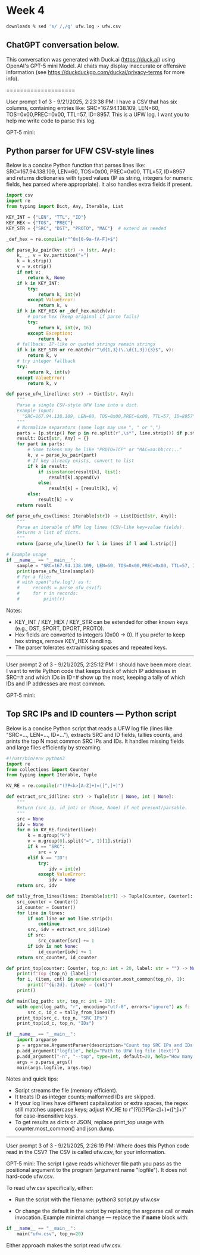 # Week 4






```bash
downloads % sed 's/ /,/g' ufw.log › ufw.csv
```

ChatGPT conversation below.
---
This conversation was generated with Duck.ai (https://duck.ai) using OpenAI's GPT-5 mini Model. AI chats may display inaccurate or offensive information (see https://duckduckgo.com/duckai/privacy-terms for more info).

====================

User prompt 1 of 3 - 9/21/2025, 2:23:38 PM:
I have a CSV that has six columns, containing entries like: SRC=167.94.138.109, LEN=60, TOS=0x00,PREC=0x00, TTL=57, ID=8957. This is a UFW log. I want you to help me write code to parse this log.

GPT-5 mini:
## Python parser for UFW CSV-style lines

Below is a concise Python function that parses lines like:
SRC=167.94.138.109, LEN=60, TOS=0x00, PREC=0x00, TTL=57, ID=8957
and returns dictionaries with typed values (IP as string, integers for numeric fields, hex parsed where appropriate). It also handles extra fields if present.

```python
import csv
import re
from typing import Dict, Any, Iterable, List

KEY_INT = {"LEN", "TTL", "ID"}
KEY_HEX = {"TOS", "PREC"}
KEY_STR = {"SRC", "DST", "PROTO", "MAC"}  # extend as needed

_def_hex = re.compile(r"^0x[0-9a-fA-F]+$")

def parse_kv_pair(kv: str) -> (str, Any):
    k, _, v = kv.partition("=")
    k = k.strip()
    v = v.strip()
    if not v:
        return k, None
    if k in KEY_INT:
        try:
            return k, int(v)
        except ValueError:
            return k, v
    if k in KEY_HEX or _def_hex.match(v):
        # parse hex (keep original if parse fails)
        try:
            return k, int(v, 16)
        except Exception:
            return k, v
    # fallback: IP-like or quoted strings remain strings
    if k in KEY_STR or re.match(r"^\d{1,3}(\.\d{1,3}){3}$", v):
        return k, v
    # try integer fallback
    try:
        return k, int(v)
    except ValueError:
        return k, v

def parse_ufw_line(line: str) -> Dict[str, Any]:
    """
    Parse a single CSV-style UFW line into a dict.
    Example input:
      "SRC=167.94.138.109, LEN=60, TOS=0x00,PREC=0x00, TTL=57, ID=8957"
    """
    # Normalize separators (some logs may use ", " or ",")
    parts = [p.strip() for p in re.split(r",\s*", line.strip()) if p.strip()]
    result: Dict[str, Any] = {}
    for part in parts:
        # Some tokens may be like "PROTO=TCP" or "MAC=aa:bb:cc:.."
        k, v = parse_kv_pair(part)
        # If key already exists, convert to list
        if k in result:
            if isinstance(result[k], list):
                result[k].append(v)
            else:
                result[k] = [result[k], v]
        else:
            result[k] = v
    return result

def parse_ufw_csv(lines: Iterable[str]) -> List[Dict[str, Any]]:
    """
    Parse an iterable of UFW log lines (CSV-like key=value fields).
    Returns a list of dicts.
    """
    return [parse_ufw_line(l) for l in lines if l and l.strip()]

# Example usage
if __name__ == "__main__":
    sample = "SRC=167.94.138.109, LEN=60, TOS=0x00,PREC=0x00, TTL=57, ID=8957"
    print(parse_ufw_line(sample))
    # For a file:
    # with open("ufw.log") as f:
    #     records = parse_ufw_csv(f)
    #     for r in records:
    #         print(r)
```

Notes:
- KEY_INT / KEY_HEX / KEY_STR can be extended for other known keys (e.g., DST, SPORT, DPORT, PROTO).
- Hex fields are converted to integers (0x00 → 0). If you prefer to keep hex strings, remove KEY_HEX handling.
- The parser tolerates extra/missing spaces and repeated keys.

--------------------

User prompt 2 of 3 - 9/21/2025, 2:25:12 PM:
I should have been more clear. I want to write Python code that keeps track of which IP addresses in SRC=# and which IDs in ID=# show up the most, keeping a tally of which IDs and IP addresses are most common.

GPT-5 mini:
## Top SRC IPs and ID counters — Python script

Below is a concise Python script that reads a UFW log file (lines like "SRC=..., LEN=..., ID=..."), extracts SRC and ID fields, tallies counts, and prints the top N most common SRC IPs and IDs. It handles missing fields and large files efficiently by streaming.

```python
#!/usr/bin/env python3
import re
from collections import Counter
from typing import Iterable, Tuple

KV_RE = re.compile(r"(?P<k>[A-Z]+)=([^,]+)")

def extract_src_id(line: str) -> Tuple[str | None, int | None]:
    """
    Return (src_ip, id_int) or (None, None) if not present/parsable.
    """
    src = None
    idv = None
    for m in KV_RE.finditer(line):
        k = m.group("k")
        v = m.group(0).split("=", 1)[1].strip()
        if k == "SRC":
            src = v
        elif k == "ID":
            try:
                idv = int(v)
            except ValueError:
                idv = None
    return src, idv

def tally_from_lines(lines: Iterable[str]) -> Tuple[Counter, Counter]:
    src_counter = Counter()
    id_counter = Counter()
    for line in lines:
        if not line or not line.strip():
            continue
        src, idv = extract_src_id(line)
        if src:
            src_counter[src] += 1
        if idv is not None:
            id_counter[idv] += 1
    return src_counter, id_counter

def print_top(counter: Counter, top_n: int = 20, label: str = "") -> None:
    print(f"Top {top_n} {label}:")
    for i, (item, cnt) in enumerate(counter.most_common(top_n), 1):
        print(f"{i:2d}. {item} — {cnt}")
    print()

def main(log_path: str, top_n: int = 20):
    with open(log_path, "r", encoding="utf-8", errors="ignore") as f:
        src_c, id_c = tally_from_lines(f)
    print_top(src_c, top_n, "SRC IPs")
    print_top(id_c, top_n, "IDs")

if __name__ == "__main__":
    import argparse
    p = argparse.ArgumentParser(description="Count top SRC IPs and IDs in UFW log lines.")
    p.add_argument("logfile", help="Path to UFW log file (text)")
    p.add_argument("-n", "--top", type=int, default=20, help="How many top entries to show")
    args = p.parse_args()
    main(args.logfile, args.top)
```

Notes and quick tips:
- Script streams the file (memory efficient).
- It treats ID as integer counts; malformed IDs are skipped.
- If your log lines have different capitalization or extra spaces, the regex still matches uppercase keys; adjust KV_RE to r"(?i)(?P<k>[a-z]+)=([^,]+)" for case-insensitive keys.
- To get results as dicts or JSON, replace print_top usage with counter.most_common() and json.dump.

--------------------

User prompt 3 of 3 - 9/21/2025, 2:26:19 PM:
Where does this Python code read in the CSV? The CSV is called ufw.csv, for your information.

GPT-5 mini:
The script I gave reads whichever file path you pass as the positional argument to the program (argument name "logfile"). It does not hard-code ufw.csv.

To read ufw.csv specifically, either:

- Run the script with the filename:
  python3 script.py ufw.csv

- Or change the default in the script by replacing the argparse call or main invocation. Example minimal change — replace the if __name__ block with:

```python
if __name__ == "__main__":
    main("ufw.csv", top_n=20)
```

Either approach makes the script read ufw.csv.

